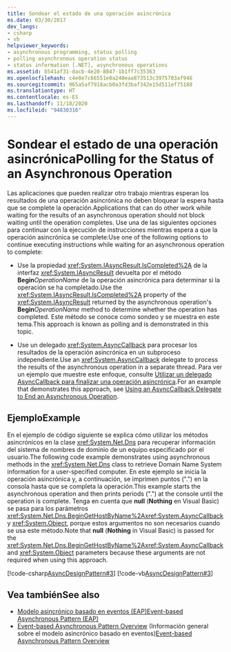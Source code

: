 ```yaml
---
title: Sondear el estado de una operación asincrónica
ms.date: 03/30/2017
dev_langs:
- csharp
- vb
helpviewer_keywords:
- asynchronous programming, status polling
- polling asynchronous operation status
- status information [.NET], asynchronous operations
ms.assetid: b541af31-dacb-4e20-8847-1b1ff7c35363
ms.openlocfilehash: c4e8e7c66551e0a240eaa873513c3975703af946
ms.sourcegitcommit: 965a5af7918acb0a3fd3baf342e15d511ef75188
ms.translationtype: HT
ms.contentlocale: es-ES
ms.lasthandoff: 11/18/2020
ms.locfileid: "94830316"
---
```

# <a name="polling-for-the-status-of-an-asynchronous-operation"></a><span data-ttu-id="4d02e-102">Sondear el estado de una operación asincrónica</span><span class="sxs-lookup"><span data-stu-id="4d02e-102">Polling for the Status of an Asynchronous Operation</span></span>
<span data-ttu-id="4d02e-103">Las aplicaciones que pueden realizar otro trabajo mientras esperan los resultados de una operación asincrónica no deben bloquear la espera hasta que se complete la operación.</span><span class="sxs-lookup"><span data-stu-id="4d02e-103">Applications that can do other work while waiting for the results of an asynchronous operation should not block waiting until the operation completes.</span></span> <span data-ttu-id="4d02e-104">Use una de las siguientes opciones para continuar con la ejecución de instrucciones mientras espera a que la operación asincrónica se complete:</span><span class="sxs-lookup"><span data-stu-id="4d02e-104">Use one of the following options to continue executing instructions while waiting for an asynchronous operation to complete:</span></span>  
  
- <span data-ttu-id="4d02e-105">Use la propiedad <xref:System.IAsyncResult.IsCompleted%2A> de la interfaz <xref:System.IAsyncResult> devuelta por el método **Begin**_OperationName_ de la operación asincrónica para determinar si la operación se ha completado.</span><span class="sxs-lookup"><span data-stu-id="4d02e-105">Use the <xref:System.IAsyncResult.IsCompleted%2A> property of the <xref:System.IAsyncResult> returned by the asynchronous operation's **Begin**_OperationName_ method to determine whether the operation has completed.</span></span> <span data-ttu-id="4d02e-106">Este método se conoce como sondeo y se muestra en este tema.</span><span class="sxs-lookup"><span data-stu-id="4d02e-106">This approach is known as polling and is demonstrated in this topic.</span></span>  
  
- <span data-ttu-id="4d02e-107">Use un delegado <xref:System.AsyncCallback> para procesar los resultados de la operación asincrónica en un subproceso independiente.</span><span class="sxs-lookup"><span data-stu-id="4d02e-107">Use an <xref:System.AsyncCallback> delegate to process the results of the asynchronous operation in a separate thread.</span></span> <span data-ttu-id="4d02e-108">Para ver un ejemplo que muestre este enfoque, consulte [Utilizar un delegado AsyncCallback para finalizar una operación asincrónica](using-an-asynccallback-delegate-to-end-an-asynchronous-operation.md).</span><span class="sxs-lookup"><span data-stu-id="4d02e-108">For an example that demonstrates this approach, see [Using an AsyncCallback Delegate to End an Asynchronous Operation](using-an-asynccallback-delegate-to-end-an-asynchronous-operation.md).</span></span>  
  
## <a name="example"></a><span data-ttu-id="4d02e-109">Ejemplo</span><span class="sxs-lookup"><span data-stu-id="4d02e-109">Example</span></span>  
 <span data-ttu-id="4d02e-110">En el ejemplo de código siguiente se explica cómo utilizar los métodos asincrónicos en la clase <xref:System.Net.Dns> para recuperar información del sistema de nombres de dominio de un equipo especificado por el usuario.</span><span class="sxs-lookup"><span data-stu-id="4d02e-110">The following code example demonstrates using asynchronous methods in the <xref:System.Net.Dns> class to retrieve Domain Name System information for a user-specified computer.</span></span> <span data-ttu-id="4d02e-111">En este ejemplo se inicia la operación asincrónica y, a continuación, se imprimen puntos (".") en la consola hasta que se completa la operación.</span><span class="sxs-lookup"><span data-stu-id="4d02e-111">This example starts the asynchronous operation and then prints periods (".") at the console until the operation is complete.</span></span> <span data-ttu-id="4d02e-112">Tenga en cuenta que **null** (**Nothing** en Visual Basic) se pasa para los parámetros <xref:System.Net.Dns.BeginGetHostByName%2A><xref:System.AsyncCallback> y <xref:System.Object>, porque estos argumentos no son necesarios cuando se usa este método.</span><span class="sxs-lookup"><span data-stu-id="4d02e-112">Note that **null** (**Nothing** in Visual Basic) is passed for the <xref:System.Net.Dns.BeginGetHostByName%2A><xref:System.AsyncCallback> and <xref:System.Object> parameters because these arguments are not required when using this approach.</span></span>  
  
 [!code-csharp[AsyncDesignPattern#3](../../../samples/snippets/csharp/VS_Snippets_CLR/AsyncDesignPattern/CS/Async_Poll.cs#3)]
 [!code-vb[AsyncDesignPattern#3](../../../samples/snippets/visualbasic/VS_Snippets_CLR/AsyncDesignPattern/VB/Async_Poll.vb#3)]  
  
## <a name="see-also"></a><span data-ttu-id="4d02e-113">Vea también</span><span class="sxs-lookup"><span data-stu-id="4d02e-113">See also</span></span>

- [<span data-ttu-id="4d02e-114">Modelo asincrónico basado en eventos (EAP)</span><span class="sxs-lookup"><span data-stu-id="4d02e-114">Event-based Asynchronous Pattern (EAP)</span></span>](event-based-asynchronous-pattern-eap.md)
- <span data-ttu-id="4d02e-115">[Event-based Asynchronous Pattern Overview](event-based-asynchronous-pattern-overview.md) (Información general sobre el modelo asincrónico basado en eventos)</span><span class="sxs-lookup"><span data-stu-id="4d02e-115">[Event-based Asynchronous Pattern Overview](event-based-asynchronous-pattern-overview.md)</span></span>
